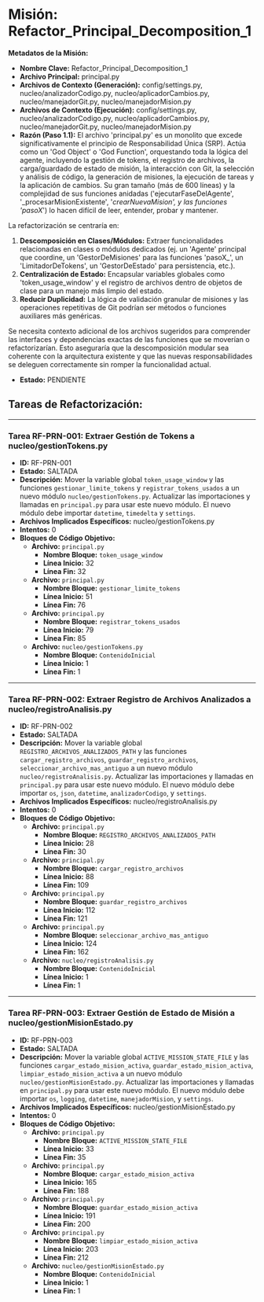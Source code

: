 # Misión: Refactor_Principal_Decomposition_1

**Metadatos de la Misión:**
- **Nombre Clave:** Refactor_Principal_Decomposition_1
- **Archivo Principal:** principal.py
- **Archivos de Contexto (Generación):** config/settings.py, nucleo/analizadorCodigo.py, nucleo/aplicadorCambios.py, nucleo/manejadorGit.py, nucleo/manejadorMision.py
- **Archivos de Contexto (Ejecución):** config/settings.py, nucleo/analizadorCodigo.py, nucleo/aplicadorCambios.py, nucleo/manejadorGit.py, nucleo/manejadorMision.py
- **Razón (Paso 1.1):** El archivo 'principal.py' es un monolito que excede significativamente el principio de Responsabilidad Única (SRP). Actúa como un 'God Object' o 'God Function', orquestando toda la lógica del agente, incluyendo la gestión de tokens, el registro de archivos, la carga/guardado de estado de misión, la interacción con Git, la selección y análisis de código, la generación de misiones, la ejecución de tareas y la aplicación de cambios. Su gran tamaño (más de 600 líneas) y la complejidad de sus funciones anidadas ('ejecutarFaseDelAgente', '_procesarMisionExistente', '_crearNuevaMision', y las funciones 'pasoX_') lo hacen difícil de leer, entender, probar y mantener. 

La refactorización se centraría en:
1.  **Descomposición en Clases/Módulos:** Extraer funcionalidades relacionadas en clases o módulos dedicados (ej. un 'Agente' principal que coordine, un 'GestorDeMisiones' para las funciones 'pasoX_', un 'LimitadorDeTokens', un 'GestorDeEstado' para persistencia, etc.).
2.  **Centralización de Estado:** Encapsular variables globales como 'token_usage_window' y el registro de archivos dentro de objetos de clase para un manejo más limpio del estado.
3.  **Reducir Duplicidad:** La lógica de validación granular de misiones y las operaciones repetitivas de Git podrían ser métodos o funciones auxiliares más genéricas.

Se necesita contexto adicional de los archivos sugeridos para comprender las interfaces y dependencias exactas de las funciones que se moverían o refactorizarían. Esto aseguraría que la descomposición modular sea coherente con la arquitectura existente y que las nuevas responsabilidades se deleguen correctamente sin romper la funcionalidad actual.
- **Estado:** PENDIENTE

## Tareas de Refactorización:
---
### Tarea RF-PRN-001: Extraer Gestión de Tokens a nucleo/gestionTokens.py
- **ID:** RF-PRN-001
- **Estado:** SALTADA
- **Descripción:** Mover la variable global `token_usage_window` y las funciones `gestionar_limite_tokens` y `registrar_tokens_usados` a un nuevo módulo `nucleo/gestionTokens.py`. Actualizar las importaciones y llamadas en `principal.py` para usar este nuevo módulo. El nuevo módulo debe importar `datetime`, `timedelta` y `settings`.
- **Archivos Implicados Específicos:** nucleo/gestionTokens.py
- **Intentos:** 0
- **Bloques de Código Objetivo:**
  - **Archivo:** `principal.py`
    - **Nombre Bloque:** `token_usage_window`
    - **Línea Inicio:** 32
    - **Línea Fin:** 32
  - **Archivo:** `principal.py`
    - **Nombre Bloque:** `gestionar_limite_tokens`
    - **Línea Inicio:** 51
    - **Línea Fin:** 76
  - **Archivo:** `principal.py`
    - **Nombre Bloque:** `registrar_tokens_usados`
    - **Línea Inicio:** 79
    - **Línea Fin:** 85
  - **Archivo:** `nucleo/gestionTokens.py`
    - **Nombre Bloque:** `ContenidoInicial`
    - **Línea Inicio:** 1
    - **Línea Fin:** 1
---
### Tarea RF-PRN-002: Extraer Registro de Archivos Analizados a nucleo/registroAnalisis.py
- **ID:** RF-PRN-002
- **Estado:** SALTADA
- **Descripción:** Mover la variable global `REGISTRO_ARCHIVOS_ANALIZADOS_PATH` y las funciones `cargar_registro_archivos`, `guardar_registro_archivos`, `seleccionar_archivo_mas_antiguo` a un nuevo módulo `nucleo/registroAnalisis.py`. Actualizar las importaciones y llamadas en `principal.py` para usar este nuevo módulo. El nuevo módulo debe importar `os`, `json`, `datetime`, `analizadorCodigo`, y `settings`.
- **Archivos Implicados Específicos:** nucleo/registroAnalisis.py
- **Intentos:** 0
- **Bloques de Código Objetivo:**
  - **Archivo:** `principal.py`
    - **Nombre Bloque:** `REGISTRO_ARCHIVOS_ANALIZADOS_PATH`
    - **Línea Inicio:** 28
    - **Línea Fin:** 30
  - **Archivo:** `principal.py`
    - **Nombre Bloque:** `cargar_registro_archivos`
    - **Línea Inicio:** 88
    - **Línea Fin:** 109
  - **Archivo:** `principal.py`
    - **Nombre Bloque:** `guardar_registro_archivos`
    - **Línea Inicio:** 112
    - **Línea Fin:** 121
  - **Archivo:** `principal.py`
    - **Nombre Bloque:** `seleccionar_archivo_mas_antiguo`
    - **Línea Inicio:** 124
    - **Línea Fin:** 162
  - **Archivo:** `nucleo/registroAnalisis.py`
    - **Nombre Bloque:** `ContenidoInicial`
    - **Línea Inicio:** 1
    - **Línea Fin:** 1
---
### Tarea RF-PRN-003: Extraer Gestión de Estado de Misión a nucleo/gestionMisionEstado.py
- **ID:** RF-PRN-003
- **Estado:** SALTADA
- **Descripción:** Mover la variable global `ACTIVE_MISSION_STATE_FILE` y las funciones `cargar_estado_mision_activa`, `guardar_estado_mision_activa`, `limpiar_estado_mision_activa` a un nuevo módulo `nucleo/gestionMisionEstado.py`. Actualizar las importaciones y llamadas en `principal.py` para usar este nuevo módulo. El nuevo módulo debe importar `os`, `logging`, `datetime`, `manejadorMision`, y `settings`.
- **Archivos Implicados Específicos:** nucleo/gestionMisionEstado.py
- **Intentos:** 0
- **Bloques de Código Objetivo:**
  - **Archivo:** `principal.py`
    - **Nombre Bloque:** `ACTIVE_MISSION_STATE_FILE`
    - **Línea Inicio:** 33
    - **Línea Fin:** 35
  - **Archivo:** `principal.py`
    - **Nombre Bloque:** `cargar_estado_mision_activa`
    - **Línea Inicio:** 165
    - **Línea Fin:** 188
  - **Archivo:** `principal.py`
    - **Nombre Bloque:** `guardar_estado_mision_activa`
    - **Línea Inicio:** 191
    - **Línea Fin:** 200
  - **Archivo:** `principal.py`
    - **Nombre Bloque:** `limpiar_estado_mision_activa`
    - **Línea Inicio:** 203
    - **Línea Fin:** 212
  - **Archivo:** `nucleo/gestionMisionEstado.py`
    - **Nombre Bloque:** `ContenidoInicial`
    - **Línea Inicio:** 1
    - **Línea Fin:** 1